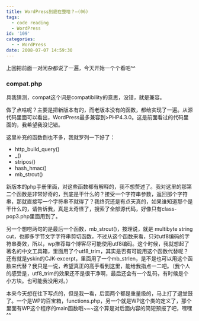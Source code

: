 ```yaml
---
title: WordPress到底在整啥？—(06)
tags:
  - code reading
  - WordPress
id: '109'
categories:
  - - WordPress
date: 2008-07-07 14:59:30
---
```


上回把前面一对闲杂都说了一遍，今天开始一个个看吧^^

### compat.php

具我猜测，compat这个词是compatibility的意思，没错，就是兼容。
<!-- more -->
做了点啥呢？主要是把新版本有的，而老版本没有的函数，都给实现了一遍。从源代码里面可以看出，WordPress最多兼容到>PHP4.3.0。这是前面看过的代码里面的，我希望我没记错。

这里补充的函数倒也不多，我就罗列一下好了：

*   http_build_query()
*   _()
*   stripos()
*   hash_hmac()
*   mb_strcut()

新版本的php手册里面，对这些函数都有解释的，我不想赘述了。我对这里的那第二个函数是非常好奇的，到底是干什么的？接受一个字符串参数，返回那个字符串，那就直接写一个字符串不就得了？我终究还是有点天真的，如果谁知道那个是干什么的，请告诉我，真是太奇怪了，搜索了全部源代码，好像只有class-pop3.php里面用到了。

另一个想唠两句的是最后一个函数，mb_strcut()，按理说，就是 multibyte string cut，也即多字节文字字符串剪切函数，不过从这个函数来看，只对utf8编码的字符串奏效，所以，wp推荐每个博客尽可能使用utf8编码。这个时候，我就想起了著名的中文工具箱，里面用了个utf8_trim，其实是否有可能用这个函数代替呢？还有就是yskin的CJK-excerpt，里面用了一个mb_strlen，是不是也可以用这个函数来代替？我只是一说，希望真正的高手看到这里，能给我指点一二吧。（我个人的感受是，utf8_trim的效果还不是很干净啊，最后还会有一个乱码，有时候是个小方块。也可能我没用对。）

本来今天想在往下写点的，但是我一看，后面两个都是重量级的，马上打了退堂鼓了。一个是WP的百宝箱，functions.php，另一个就是WP这个类的定义了，那个里面有WP这个程序的main函数哦~~~这个算是对后面内容的简短预报了吧，嘿嘿^^